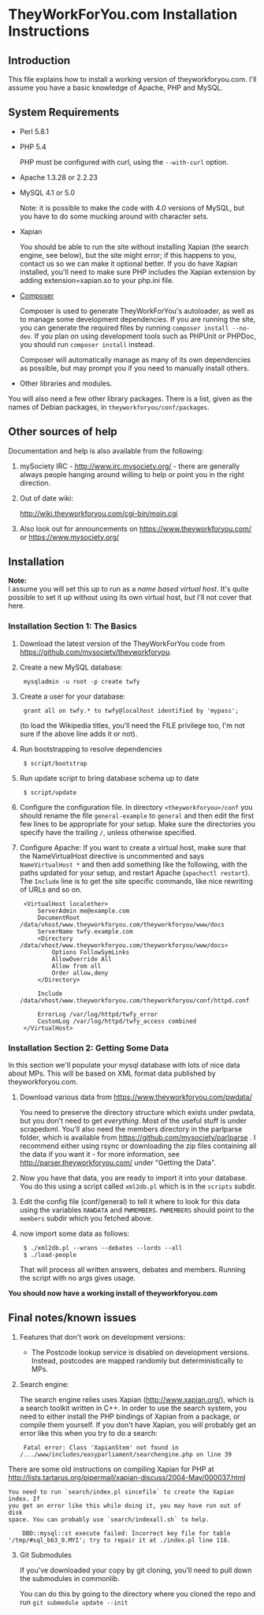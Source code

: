 # TheyWorkForYou.com Installation Instructions

## Introduction

This file explains how to install a working version of theyworkforyou.com. I'll
assume you have a basic knowledge of Apache, PHP and MySQL.

## System Requirements

* Perl 5.8.1

* PHP 5.4

    PHP must be configured with curl, using the `--with-curl` option.

* Apache 1.3.28 or 2.2.23

* MySQL 4.1 or 5.0

    Note: it is possible to make the code with 4.0 versions of MySQL, but you
    have to do some mucking around with character sets.
  
* Xapian

    You should be able to run the site without installing Xapian (the search
    engine, see below), but the site might error; if this happens to you,
    contact us so we can make it optional better. If you do have Xapian
    installed, you'll need to make sure PHP includes the Xapian extension by
    adding extension=xapian.so to your php.ini file.

* [Composer](https://getcomposer.org/)

    Composer is used to generate TheyWorkForYou's autoloader, as well as to
    manage some development dependencies. If you are running the site, you can
    generate the required files by running `composer install --no-dev`. If you
    plan on using development tools such as PHPUnit or PHPDoc, you should run
    `composer install` instead.

    Composer will automatically manage as many of its own dependencies as
    possible, but may prompt you if you need to manually install others.

* Other libraries and modules.

You will also need a few other library packages. There is a list, given as the
names of Debian packages, in `theyworkforyou/conf/packages`.

## Other sources of help

Documentation and help is also available from the following:

1. mySociety IRC - http://www.irc.mysociety.org/ - there are generally always
people hanging around willing to help or point you in the right direction.

2. Out of date wiki:

    http://wiki.theyworkforyou.com/cgi-bin/moin.cgi

3. Also look out for announcements on https://www.theyworkforyou.com/
   or https://www.mysociety.org/

## Installation

**Note:**  
I assume you will set this up to run as a *name based virtual host*. It's quite
possible to set it up without using its own virtual host, but I'll not cover
that here.

### Installation Section 1: The Basics

1. Download the latest version of the TheyWorkForYou code from
https://github.com/mysociety/theyworkforyou.

2. Create a new MySQL database:  
  
        mysqladmin -u root -p create twfy

3. Create a user for your database:

        grant all on twfy.* to twfy@localhost identified by 'mypass';

    (to load the Wikipedia titles, you'll need the FILE privilege too, I'm not
    sure if the above line adds it or not).

5. Run bootstrapping to resolve dependencies

        $ script/bootstrap

4. Run update script to bring database schema up to date

        $ script/update

6. Configure the configuration file. In directory `<theyworkforyou>/conf` you
should rename the file `general-example` to `general` and then edit the first
few lines to be appropriate for your setup. Make sure the directories you
specify have the trailing `/`, unless otherwise specified.

6. Configure Apache:
    If you want to create a virtual host, make sure that the NameVirtualHost
    directive is uncommented and says `NameVirtualHost *` and then add something
    like the following, with the paths updated for your setup, and restart
    Apache (`apachectl restart`). The `Include` line is to get the site specific
    commands, like nice rewriting of URLs and so on.  
  
        <VirtualHost localether>
            ServerAdmin me@example.com
            DocumentRoot /data/vhost/www.theyworkforyou.com/theyworkforyou/www/docs
            ServerName twfy.example.com
            <Directory /data/vhost/www.theyworkforyou.com/theyworkforyou/www/docs>
                Options FollowSymLinks
                AllowOverride All
                Allow from all
                Order allow,deny
            </Directory>

            Include /data/vhost/www.theyworkforyou.com/theyworkforyou/conf/httpd.conf

            ErrorLog /var/log/httpd/twfy_error
            CustomLog /var/log/httpd/twfy_access combined
        </VirtualHost>

### Installation Section 2: Getting Some Data

In this section we'll populate your mysql database with lots of nice data about
MPs. This will be based on XML format data published by theyworkforyou.com.

1. Download various data from https://www.theyworkforyou.com/pwdata/

    You need to preserve the directory structure which exists under pwdata, but
    you don't need to get *everything*. Most of the useful stuff is under
    scrapedxml. You'll also need the members directory in the parlparse folder,
    which is available from https://github.com/mysociety/parlparse .
    I recommend either using rsync or downloading the
    zip files containing all the data if you want it - for more information,
    see http://parser.theyworkforyou.com/ under "Getting the Data".

2. Now you have that data, you are ready to import it into your database. You do
this using a script called `xml2db.pl` which is in the `scripts` subdir.

3. Edit the config file (conf/general) to tell it where to look for this data
using the variables `RAWDATA` and `PWMEMBERS`. `PWMEMBERS` should point to the
`members` subdir which you fetched above.

4. now import some data as follows:  

        $ ./xml2db.pl --wrans --debates --lords --all
        $ ./load-people

    That will process all written answers, debates and members. Running the
    script with no args gives usage.

**You should now have a working install of theyworkforyou.com**

## Final notes/known issues

1. Features that don't work on development versions:
    * The Postcode lookup service is disabled on development versions. Instead,
    postcodes are mapped randomly but deterministically to MPs.

2. Search engine:

    The search engine relies uses Xapian (http://www.xapian.org/), which is a
    search toolkit written in C++. In order to use the search system, you need
    to either install the PHP bindings of Xapian from a package, or compile them
    yourself. If you don't have Xapian, you will probably get an error like this
    when you try to do a search:  
  
        Fatal error: Class 'XapianStem' not found in /.../www/includes/easyparliament/searchengine.php on line 39  
There are some old instructions on compiling Xapian for PHP at
http://lists.tartarus.org/pipermail/xapian-discuss/2004-May/000037.html  
  
    You need to run `search/index.pl sincefile` to create the Xapian index. If
    you get an error like this while doing it, you may have run out of disk
    space. You can probably use `search/indexall.sh` to help.

        DBD::mysql::st execute failed: Incorrect key file for table '/tmp/#sql_b63_0.MYI'; try to repair it at ./index.pl line 118.

3. Git Submodules

    If you've downloaded your copy by git cloning, you'll need to pull down the
    submodules in commonlib.

    You can do this by going to the directory where you cloned the repo and run
    `git submodule update --init`

